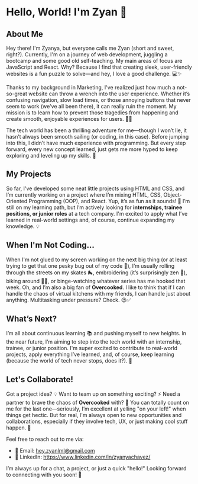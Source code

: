 # Hello, World! I'm Zyan 👋

## About Me
Hey there! I'm Zyanya, but everyone calls me Zyan (short and sweet, right?). Currently, I'm on a journey of web development, juggling a bootcamp and some good old self-teaching. My main areas of focus are JavaScript and React. Why? Because I find that creating sleek, user-friendly websites is a fun puzzle to solve—and hey, I love a good challenge. 💻✨

Thanks to my background in Marketing, I've realized just how much a not-so-great website can throw a wrench into the user experience. Whether it’s confusing navigation, slow load times, or those annoying buttons that never seem to work (we've all been there), it can really ruin the moment. My mission is to learn how to prevent those tragedies from happening and create smooth, enjoyable experiences for users. 🚀🚀

The tech world has been a thrilling adventure for me—though I won’t lie, it hasn’t always been smooth sailing (or coding, in this case). Before jumping into this, I didn’t have much experience with programming. But every step forward, every new concept learned, just gets me more hyped to keep exploring and leveling up my skills. 🌱

## My Projects
So far, I've developed some neat little projects using HTML and CSS, and I’m currently working on a project where I’m mixing HTML, CSS, Object-Oriented Programming (OOP), and React. Yup, it’s as fun as it sounds! 🎨 I’m still on my learning path, but I’m actively looking for **internships, trainee positions, or junior roles** at a tech company. I'm excited to apply what I’ve learned in real-world settings and, of course, continue expanding my knowledge. 💡

## When I'm Not Coding...
When I'm not glued to my screen working on the next big thing (or at least trying to get that one pesky bug out of my code 🐛), I’m usually rolling through the streets on my skates 🛼, embroidering (it’s surprisingly zen 🧵), biking around 🚴‍♀️, or binge-watching whatever series has me hooked that week. Oh, and I’m also a big fan of **Overcooked**. I like to think that if I can handle the chaos of virtual kitchens with my friends, I can handle just about anything. Multitasking under pressure? Check. 😉✅

## What’s Next?
I’m all about continuous learning 📚 and pushing myself to new heights. In the near future, I’m aiming to step into the tech world with an internship, trainee, or junior position. I'm super excited to contribute to real-world projects, apply everything I’ve learned, and, of course, keep learning (because the world of tech never stops, does it?). 🚀

## Let's Collaborate!
Got a project idea? 💡 Want to team up on something exciting? ⚡ Need a partner to brave the chaos of **Overcooked** with? 🍳 You can totally count on me for the last one—seriously, I’m excellent at yelling "on your left!" when things get hectic. But for real, I'm always open to new opportunities and collaborations, especially if they involve tech, UX, or just making cool stuff happen. 🎉

Feel free to reach out to me via:

- 📧 Email: hey.zyanlml@gmail.com
- 💼 LinkedIn: https://www.linkedin.com/in/zyanyachavez/

I’m always up for a chat, a project, or just a quick "hello!" Looking forward to connecting with you soon! 🚀
